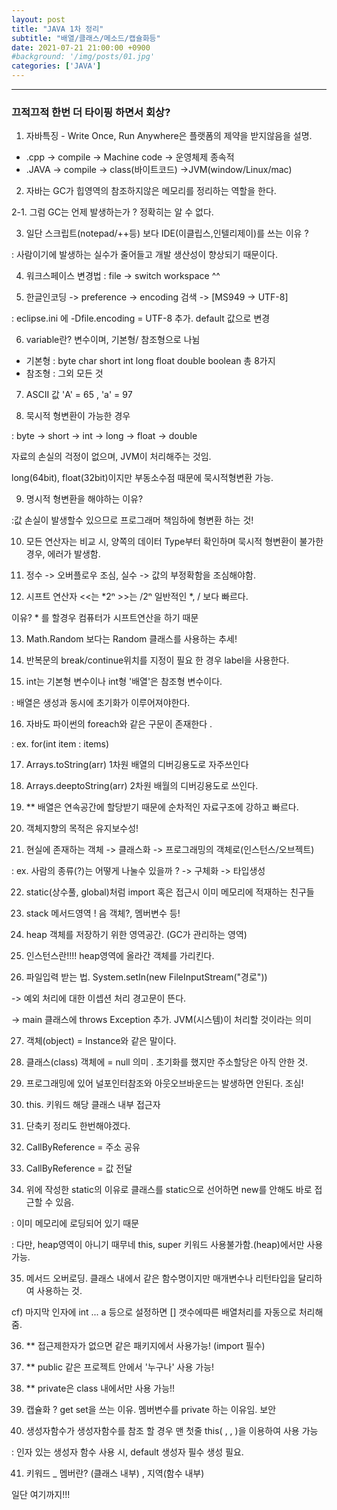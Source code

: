 ```yaml
---
layout: post
title: "JAVA 1차 정리"
subtitle: "배열/클래스/메소드/캡슐화등"
date: 2021-07-21 21:00:00 +0900
#background: '/img/posts/01.jpg'
categories: ['JAVA']
---
```

___

### 끄적끄적 한번 더 타이핑 하면서 회상?

1. 자바특징 - Write Once, Run Anywhere은 플랫폼의 제약을 받지않음을 설명.

- .cpp -> compile -> Machine code -> 운영체제 종속적
- .JAVA -> compile -> class(바이트코드) ->JVM(window/Linux/mac)

2. 자바는 GC가 힙영역의 참조하지않은 메모리를 정리하는 역할을 한다.

2-1. 그럼 GC는 언제 발생하는가 ? 정확히는 알 수 없다.

3. 일단 스크립트(notepad/++등) 보다 IDE(이클립스,인텔리제이)를 쓰는 이유 ?

: 사람이기에 발생하는 실수가 줄어들고 개발 생산성이 향상되기 때문이다.

4. 워크스페이스 변경법 : file -> switch workspace ^^

5. 한글인코딩 -> preference -> encoding 검색 -> [MS949 -> UTF-8]

: eclipse.ini 에 -Dfile.encoding = UTF-8 추가. default 값으로 변경

6. variable란? 변수이며, 기본형/ 참조형으로 나뉨

- 기본형 : byte char short int long float double boolean 총 8가지
- 참조형 : 그외 모든 것

7. ASCII 값 'A' = 65 , 'a' = 97

8. 묵시적 형변환이 가능한 경우

: byte -> short -> int -> long -> float -> double

자료의 손실의 걱정이 없으며, JVM이 처리해주는 것임.

long(64bit), float(32bit)이지만 부동소수점 때문에 묵시적형변환 가능.

9. 명시적 형변환을 해야하는 이유? 

:값 손실이 발생할수 있으므로 프로그래머 책임하에 형변환 하는 것!

10. 모든 연산자는 비교 시, 양쪽의 데이터 Type부터 확인하며
묵시적 형변환이 불가한 경우, 에러가 발생함.

11. 정수 -> 오버플로우 조심, 실수 -> 값의 부정확함을 조심해야함.

12. 시프트 연산자 <<는 *2ⁿ >>는 /2ⁿ 일반적인 *, / 보다 빠르다.

이유? * 를 할경우 컴퓨터가 시프트연산을 하기 때문

13. Math.Random 보다는 Random 클래스를 사용하는 추세!

14. 반복문의 break/continue위치를 지정이 필요 한 경우 label을 사용한다.

15. int는 기본형 변수이나 int형 '배열'은 참조형 변수이다.

: 배열은 생성과 동시에 초기화가 이루어져야한다.

16. 자바도 파이썬의 foreach와 같은 구문이 존재한다 . 

: ex. for(int item : items)

17. Arrays.toString(arr) 1차원 배열의 디버깅용도로 자주쓰인다 

18. Arrays.deeptoString(arr) 2차원 배월의 디버깅용도로 쓰인다.

19. ** 배열은 연속공간에 할당받기 때문에 순차적인 자료구조에 강하고 빠르다.

20. 객체지향의 목적은 유지보수성!

21. 현실에 존재하는 객체 -> 클래스화 -> 프로그래밍의 객체로(인스턴스/오브젝트)

: ex. 사람의 종류(?)는 어떻게 나눌수 있을까 ? -> 구체화 -> 타입생성

22. static(상수풀, global)처럼 import 혹은 접근시 이미 메모리에 적재하는 친구들

23. stack 메서드영역 ! 음 객체?, 멤버변수 등!

24. heap 객체를 저장하기 위한 영역공간. (GC가 관리하는 영역)

25. 인스턴스란!!!! heap영역에 올라간 객체를 가리킨다.

26. 파일입력 받는 법. System.setIn(new FileInputStream("경로"))

-> 예외 처리에 대한 이셉션 처리 경고문이 뜬다.

-> main 클래스에 throws Exception 추가. JVM(시스템)이 처리할 것이라는 의미

27. 객체(object) = Instance와 같은 말이다.

28. 클래스(class) 객체에 = null 의미 . 초기화를 했지만 주소할당은 아직 안한 것.

29. 프로그래밍에 있어 널포인터참조와 아웃오브바운드는 발생하면 안된다. 조심!

30. this. 키워드 해당 클래스 내부 접근자

31. 단축키 정리도 한번해야겠다.

32. CallByReference = 주소 공유

33. CallByReference = 값 전달

34. 위에 작성한 static의 이유로 클래스를 static으로 선어하면 new를 안해도 바로 접근할 수 있음.

: 이미 메모리에 로딩되어 있기 때문

: 다만, heap영역이 아니기 때무네 this, super 키워드 사용불가함.(heap)에서만 사용가능.

35. 메서드 오버로딩. 클래스 내에서 같은 함수명이지만 매개변수나 리턴타입을 달리하여 사용하는 것.

cf) 마지막 인자에 int ... a 등으로 설정하면 [] 갯수에따른 배열처리를 자동으로 처리해줌.

36. ** 접근제한자가 없으면 같은 패키지에서 사용가능! (import 필수)

37. ** public 같은 프로젝트 안에서 '누구나' 사용 가능!

38. ** private은 class 내에서만 사용 가능!!

39. 캡슐화 ? get set을 쓰는 이유. 멤버변수를 private 하는 이유임. 보안

40. 생성자함수가 생성자함수를 참조 할 경우 맨 첫줄 this( , , )을 이용하여 사용 가능

: 인자 있는 생성자 함수 사용 시, default 생성자 필수 생성 필요.

41. 키워드 _ 멤버란? (클래스 내부) , 지역(함수 내부)

일단 여기까지!!!
